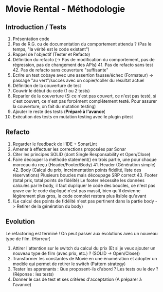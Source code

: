 # Movie Rental - Méthodologie

## Introduction / Tests
1. Présentation code
2. Pas de R.G. ou de documentation du comportement attendu ? (Pas le temps, "la vérité est le code existant")
3. Rappel de l'objectif (Tester et Refacto)
4. Définition du refacto (-> Pas de modification du comportement, pas de régression, pas de changement des APIs)
   41. Pas de refacto sans test
   42. Pas de refacto sans couverture "suffisante"
5. Ecrire un test cobaye avec une assertion fausse/échec (Formateur) -> passage "au vert"/succès avec un copier/coller du résultat actuel
6. Définition de la couverture de test
7. Couvrir le début du code (1 ou 2 tests)
8. Reparler de la couverture (Si ce n'est pas couvert, ce n'est pas testé, si c'est couvert, ce n'est pas forcément complètement testé. Pour assurer la couverture, on fait du mutation testing)
9. Ajouter le reste des tests (**Préparé à l'avance**)
10. Exécution des tests en mutation testing avec le plugin pitest

## Refacto
1. Regarder le feedback de l'IDE + SonarLint
2. Amener à effectuer les corrections proposées par Sonar
3. Citer les principes SOLID (dont Single Responsability et Open/Close)
4. Faire découper la méthode statement() en trois partie, une pour chaque morceau du reçu (Header/Footer/Body)
    41. Header (Génération simple)
    42. Body (Calcul du prix, incrémentation points fidélité, liste des réservations)
        Plusieurs boucles mais découpage SRP correct
    43. Footer (total prix, total points de fidélité)
        Le footer nécessite les données calculés par le body, il faut dupliquer le code des boucles, ce n'est pas grave car le code dupliqué n'est pas massif, bien qu'il devienne légèrement plus gros, le code complet restera plus lisible qu'avant
5. (Le calcul des points de fidélité n'est pas pertinent dans la partie body -> Retirer de la génération du body)

## Evolution
Le refactoring est terminé ! On peut passer aux évolutions avec un nouveau type de film. (Horreur)
1. Attirer l'attention sur le switch du calcul du prix (Et si je veux ajouter un nouveau type de film (avec prix, etc.) ? (SOLID -> Open/Close))
2. Transformer les constantes de Movie en une énumération et adopter un modèle qui permet de retirer le switch (Pattern strategy)
3. Tester les apprenants : Que proposent-ils d'abord ? Les tests ou le dev ? (Réponse :  les tests)
4. Donner le cas de test et ses critères d'acceptation (A préparer à l'avance)
